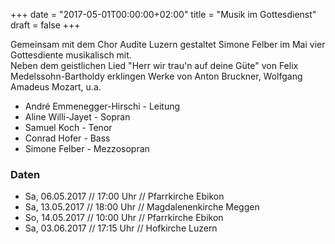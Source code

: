 +++
date = "2017-05-01T00:00:00+02:00"
title = "Musik im Gottesdienst"
draft = false
+++

Gemeinsam mit dem Chor Audite Luzern gestaltet Simone Felber im Mai vier Gottesdiente musikalisch mit.    
Neben dem geistlichen Lied "Herr wir trau'n auf deine Güte" von Felix Medelssohn-Bartholdy erklingen Werke von Anton Bruckner, Wolfgang Amadeus Mozart, u.a.

* André Emmenegger-Hirschi - Leitung
* Aline Willi-Jayet - Sopran
* Samuel Koch - Tenor
* Conrad Hofer - Bass
* Simone Felber - Mezzosopran

### Daten

* Sa, 06.05.2017 // 17:00 Uhr // Pfarrkirche Ebikon
* Sa, 13.05.2017 // 18:00 Uhr // Magdalenenkirche Meggen
* So, 14.05.2017 // 10:00 Uhr // Pfarrkirche Ebikon
* Sa, 03.06.2017 // 17:15 Uhr // Hofkirche Luzern
